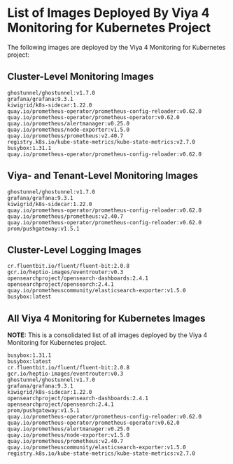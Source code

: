 # List of Images Deployed By Viya 4 Monitoring for Kubernetes Project

The following images are deployed by the Viya 4 Monitoring for Kubernetes project:

## Cluster-Level Monitoring Images

```plaintext
ghostunnel/ghostunnel:v1.7.0
grafana/grafana:9.3.1
kiwigrid/k8s-sidecar:1.22.0
quay.io/prometheus-operator/prometheus-config-reloader:v0.62.0
quay.io/prometheus-operator/prometheus-operator:v0.62.0
quay.io/prometheus/alertmanager:v0.25.0
quay.io/prometheus/node-exporter:v1.5.0
quay.io/prometheus/prometheus:v2.40.7
registry.k8s.io/kube-state-metrics/kube-state-metrics:v2.7.0
busybox:1.31.1
quay.io/prometheus-operator/prometheus-config-reloader:v0.62.0
```

## Viya- and Tenant-Level Monitoring Images

```plaintext
ghostunnel/ghostunnel:v1.7.0
grafana/grafana:9.3.1
kiwigrid/k8s-sidecar:1.22.0
quay.io/prometheus-operator/prometheus-config-reloader:v0.62.0
quay.io/prometheus/prometheus:v2.40.7
quay.io/prometheus-operator/prometheus-config-reloader:v0.62.0
prom/pushgateway:v1.5.1
```

## Cluster-Level Logging Images

```plaintext
cr.fluentbit.io/fluent/fluent-bit:2.0.8
gcr.io/heptio-images/eventrouter:v0.3
opensearchproject/opensearch-dashboards:2.4.1
opensearchproject/opensearch:2.4.1
quay.io/prometheuscommunity/elasticsearch-exporter:v1.5.0
busybox:latest
```

## All Viya 4 Monitoring for Kubernetes Images

**NOTE:**  This is a consolidated list of all images deployed by the Viya 4 Monitoring for Kubernetes project.

```plaintext
busybox:1.31.1
busybox:latest
cr.fluentbit.io/fluent/fluent-bit:2.0.8
gcr.io/heptio-images/eventrouter:v0.3
ghostunnel/ghostunnel:v1.7.0
grafana/grafana:9.3.1
kiwigrid/k8s-sidecar:1.22.0
opensearchproject/opensearch-dashboards:2.4.1
opensearchproject/opensearch:2.4.1
prom/pushgateway:v1.5.1
quay.io/prometheus-operator/prometheus-config-reloader:v0.62.0
quay.io/prometheus-operator/prometheus-operator:v0.62.0
quay.io/prometheus/alertmanager:v0.25.0
quay.io/prometheus/node-exporter:v1.5.0
quay.io/prometheus/prometheus:v2.40.7
quay.io/prometheuscommunity/elasticsearch-exporter:v1.5.0
registry.k8s.io/kube-state-metrics/kube-state-metrics:v2.7.0
```
